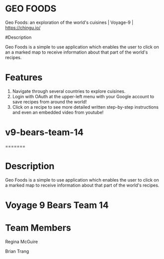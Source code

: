 
# GEO FOODS

Geo Foods: an exploration of the world's cuisines | Voyage-9 | https://chingu.io/


#Description

Geo Foods is a simple to use application which enables the user to click on an a marked map to receive information about that part of the world's recipes.


<h1>Features</h1>


1. Navigate through several countries to explore cuisines.
2. Login with OAuth at the upper-left menu with your Google account to save recipes from around the world!
3. Click on a recipe to see more detailed written step-by-step instructions and even an embedded video from youtube!

# v9-bears-team-14
=======
# Description

Geo Foods is a simple to use application which enables the user to click on a marked map to receive information about that part of the world's recipes.

# Voyage 9 Bears Team 14


# Team Members

Regina McGuire 

Brian Trang

